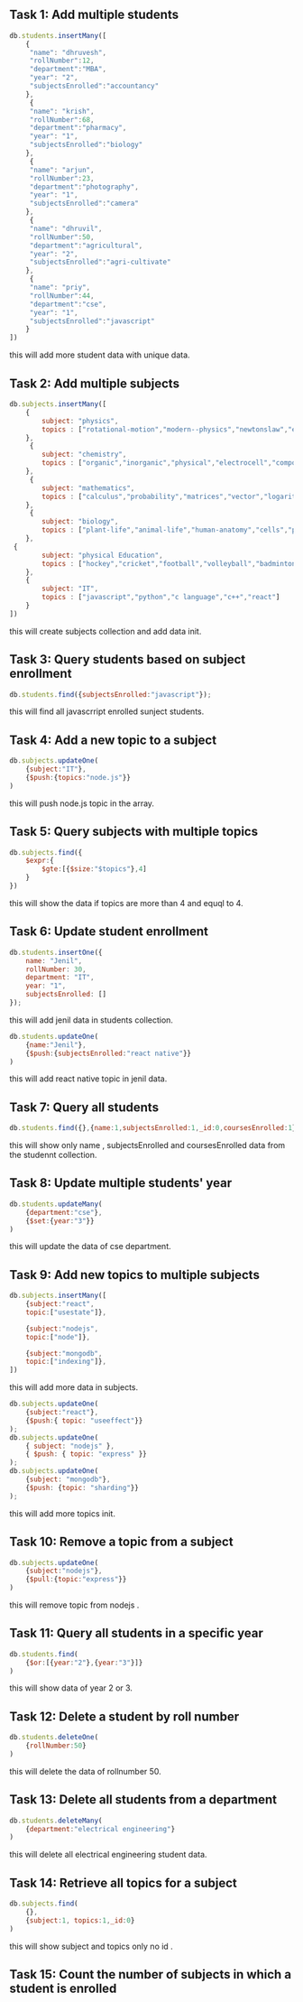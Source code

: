## Task 1: Add multiple students

```js
db.students.insertMany([
    {
     "name": "dhruvesh",
     "rollNumber":12,
     "department":"MBA",
     "year": "2",
     "subjectsEnrolled":"accountancy"
    },
     {
     "name": "krish",
     "rollNumber":68,
     "department":"pharmacy",
     "year": "1",
     "subjectsEnrolled":"biology"
    },
     {
     "name": "arjun",
     "rollNumber":23,
     "department":"photography",
     "year": "1",
     "subjectsEnrolled":"camera"
    },
     {
     "name": "dhruvil",
     "rollNumber":50,
     "department":"agricultural",
     "year": "2",
     "subjectsEnrolled":"agri-cultivate"
    },
     {
     "name": "priy",
     "rollNumber":44,
     "department":"cse",
     "year": "1",
     "subjectsEnrolled":"javascript"
    }
])
```
this will add more student data with unique data.

## Task 2: Add multiple subjects

```js
db.subjects.insertMany([
    {
        subject: "physics",
        topics : ["rotational-motion","modern--physics","newtonslaw","electrodynamics","electric-current"]
    },
     {
        subject: "chemistry",
        topics : ["organic","inorganic","physical","electrocell","compound-color"]
    },
     {
        subject: "mathematics",
        topics : ["calculus","probability","matrices","vector","logarithm"]
    },
     {
        subject: "biology",
        topics : ["plant-life","animal-life","human-anatomy","cells","plasma"]
    },
 {
        subject: "physical Education",
        topics : ["hockey","cricket","football","volleyball","badminton"]
    },
    {
        subject: "IT",
        topics : ["javascript","python","c language","c++","react"]
    }
])
```
this will create subjects collection and add data init.

## Task 3: Query students based on subject enrollment
```js
db.students.find({subjectsEnrolled:"javascript"});
```
this will find all javascrript enrolled sunject students.

## Task 4: Add a new topic to a subject
```js
db.subjects.updateOne(
    {subject:"IT"},
    {$push:{topics:"node.js"}}
)
```
this will push node.js topic in the array.

## Task 5: Query subjects with multiple topics
```js
db.subjects.find({
    $expr:{
        $gte:[{$size:"$topics"},4]
    }
})
```
this will show the data if topics are more than 4 and equql to 4.

## Task 6: Update student enrollment
```js
db.students.insertOne({
    name: "Jenil",
    rollNumber: 30,
    department: "IT",
    year: "1",
    subjectsEnrolled: []
});
```
this will add jenil data in students collection.

```js
db.students.updateOne(
    {name:"Jenil"},
    {$push:{subjectsEnrolled:"react native"}}
)
```
this will add react native topic in jenil data.

## Task 7: Query all students
```js
db.students.find({},{name:1,subjectsEnrolled:1,_id:0,coursesEnrolled:1})
```
this will show only name , subjectsEnrolled and coursesEnrolled data from the studennt collection.

## Task 8: Update multiple students' year
```js
db.students.updateMany(
    {department:"cse"},
    {$set:{year:"3"}}
)
```
this will update the data of cse department.

## Task 9: Add new topics to multiple subjects
```js
db.subjects.insertMany([
    {subject:"react",
    topic:["usestate"]},

    {subject:"nodejs",
    topic:["node"]},

    {subject:"mongodb",
    topic:["indexing"]},
])
```
this will add more data in subjects.

```js
db.subjects.updateOne(
    {subject:"react"},
    {$push:{ topic: "useeffect"}}
);
db.subjects.updateOne(
    { subject: "nodejs" },
    { $push: { topic: "express" }} 
);
db.subjects.updateOne(
    {subject: "mongodb"}, 
    {$push: {topic: "sharding"}} 
);
```
this will add more topics init.

## Task 10: Remove a topic from a subject
```js
db.subjects.updateOne(
    {subject:"nodejs"},
    {$pull:{topic:"express"}}
)
```
this will remove topic from nodejs .

## Task 11: Query all students in a specific year
```js
db.students.find(
    {$or:[{year:"2"},{year:"3"}]}
)
```
this will show data of year 2 or 3.

## Task 12: Delete a student by roll number
```js
db.students.deleteOne(
    {rollNumber:50}
)
```
this will delete the data of rollnumber 50.

## Task 13: Delete all students from a department
```js
db.students.deleteMany(
    {department:"electrical engineering"}
)
```
this will delete all electrical engineering student data.

## Task 14: Retrieve all topics for a subject
```js
db.subjects.find(
    {},
    {subject:1, topics:1,_id:0}
)
```
this will show subject and topics only no id .

## Task 15: Count the number of subjects in which a student is enrolled

